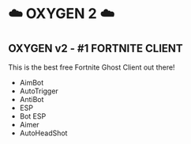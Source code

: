 # ☁️ OXYGEN 2 ☁️
## OXYGEN v2 - #1 FORTNITE CLIENT
This is the best free Fortnite Ghost Client out there!

- AimBot
- AutoTrigger
- AntiBot
- ESP
- Bot ESP
- Aimer
- AutoHeadShot

